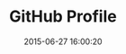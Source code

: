 ---
layout: post
title:  "GitHub Profile"
date:   2015-06-27 16:00:20
categories: github
tags: profile form
screenshot: github-personal-settings-1.jpg
---